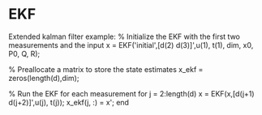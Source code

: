 # EKF
Extended kalman filter
example: 
% Initialize the EKF with the first two measurements and the input
x = EKF('initial',[d(2) d(3)]',u(1), t(1), dim, x0, P0, Q, R);

% Preallocate a matrix to store the state estimates
x_ekf = zeros(length(d),dim);

% Run the EKF for each measurement
for j = 2:length(d)
    x = EKF(x,[d(j+1) d(j+2)]',u(j), t(j));
    x_ekf(j, :) = x';
end
